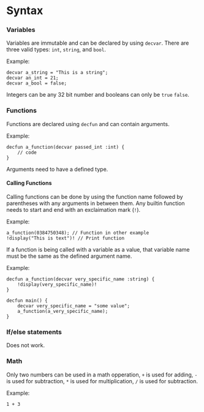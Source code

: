 ﻿# Syntax

### Variables

Variables are immutable and can be declared by using ``decvar``. There are three valid types: ``int``, ``string``, and
``bool``.

Example:
```
decvar a_string = "This is a string";
decvar an_int = 21;
decvar a_bool = false;
```

Integers can be any 32 bit number and booleans can only be ``true`` ``false``.

### Functions

Functions are declared using ``decfun`` and can contain arguments.

Example:
```
decfun a_function(decvar passed_int :int) {
	// code
}
```

Arguments need to have a defined type.

#### Calling Functions

Calling functions can be done by using the function name followed by parentheses with any arguments in between them.
Any builtin function needs to start and end with an exclaimation mark (``!``).

Example:
```
a_function(0384750348); // Function in other example
!display("This is text")! // Print function
```

If a function is being called with a variable as a value, that variable name must be the same as the defined argument
name.

Example:
```
decfun a_function(decvar very_specific_name :string) {
	!display(very_specific_name)!
}

decfun main() {
	decvar very_specific_name = "some value";
	a_function(a_very_specific_name);
}
```

### If/else statements

Does not work.

### Math

Only two numbers can be used in a math opperation, ``+`` is used for adding, ``-`` is used for subtraction, ``*`` is
used for multiplication, ``/`` is used for subtraction.

Example:
```
1 + 3
```
